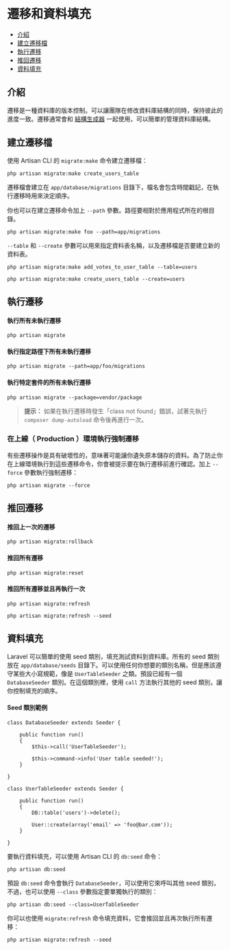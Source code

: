 # 遷移和資料填充

- [介紹](#introduction)
- [建立遷移檔](#creating-migrations)
- [執行遷移](#running-migrations)
- [推回遷移](#rolling-back-migrations)
- [資料填充](#database-seeding)

<a name="introduction"></a>
## 介紹

遷移是一種資料庫的版本控制。可以讓團隊在修改資料庫結構的同時，保持彼此的進度一致。遷移通常會和 [結構生成器](/docs/schema) 一起使用，可以簡單的管理資料庫結構。

<a name="creating-migrations"></a>
## 建立遷移檔

使用 Artisan CLI 的 `migrate:make` 命令建立遷移檔：

	php artisan migrate:make create_users_table

遷移檔會建立在 `app/database/migrations` 目錄下，檔名會包含時間戳記，在執行遷移時用來決定順序。

你也可以在建立遷移命令加上 `--path` 參數。路徑要相對於應用程式所在的根目錄。

	php artisan migrate:make foo --path=app/migrations

`--table` 和 `--create` 參數可以用來指定資料表名稱，以及遷移檔是否要建立新的資料表。

	php artisan migrate:make add_votes_to_user_table --table=users

	php artisan migrate:make create_users_table --create=users

<a name="running-migrations"></a>
## 執行遷移

#### 執行所有未執行遷移

	php artisan migrate

#### 執行指定路徑下所有未執行遷移

	php artisan migrate --path=app/foo/migrations

#### 執行特定套件的所有未執行遷移

	php artisan migrate --package=vendor/package

> **提示：** 如果在執行遷移時發生「class not found」錯誤，試著先執行 `composer dump-autoload` 命令後再進行一次。

### 在上線（ Production ）環境執行強制遷移

有些遷移操作是具有破壞性的，意味著可能讓你遺失原本儲存的資料。為了防止你在上線環境執行到這些遷移命令，你會被提示要在執行遷移前進行確認。加上 `--force` 參數執行強制遷移：

	php artisan migrate --force

<a name="rolling-back-migrations"></a>
## 推回遷移

#### 推回上一次的遷移

	php artisan migrate:rollback

#### 推回所有遷移

	php artisan migrate:reset

#### 推回所有遷移並且再執行一次

	php artisan migrate:refresh

	php artisan migrate:refresh --seed

<a name="database-seeding"></a>
## 資料填充

Laravel 可以簡單的使用 seed 類別，填充測試資料到資料庫。所有的 seed 類別放在 `app/database/seeds` 目錄下。可以使用任何你想要的類別名稱，但是應該遵守某些大小寫規範，像是 `UserTableSeeder` 之類。預設已經有一個 `DatabaseSeeder` 類別。在這個類別裡，使用 `call` 方法執行其他的 seed 類別，讓你控制填充的順序。

#### Seed 類別範例

	class DatabaseSeeder extends Seeder {

		public function run()
		{
			$this->call('UserTableSeeder');

			$this->command->info('User table seeded!');
		}

	}

	class UserTableSeeder extends Seeder {

		public function run()
		{
			DB::table('users')->delete();

			User::create(array('email' => 'foo@bar.com'));
		}

	}

要執行資料填充，可以使用 Artisan CLI 的 `db:seed` 命令：

	php artisan db:seed

預設 `db:seed` 命令會執行 `DatabaseSeeder`，可以使用它來呼叫其他 seed 類別，不過，也可以使用 `--class` 參數指定要單獨執行的類別：

	php artisan db:seed --class=UserTableSeeder

你可以也使用 `migrate:refresh` 命令填充資料，它會推回並且再次執行所有遷移：

	php artisan migrate:refresh --seed

